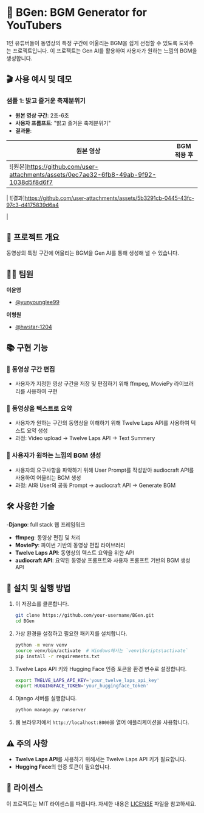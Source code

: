 # 🎵 BGen: BGM Generator for YouTubers

1인 유튜버들이 동영상의 특정 구간에 어울리는 BGM을 쉽게 선정할 수 있도록 도와주는 프로젝트입니다. 이 프로젝트는 Gen AI를 활용하여 사용자가 원하는 느낌의 BGM을 생성합니다.


## 🎬 사용 예시 및 데모

### 샘플 1: 밝고 즐거운 축제분위기
- **원본 영상 구간**: 2초-6초
- **사용자 프롬프트**: "밝고 즐거운 축제분위기"
- **결과물**: 

| 원본 영상 | BGM 적용 후 |
|---------|------------|
| ![원본]https://github.com/user-attachments/assets/0ec7ae32-6fb8-49ab-9f92-1038d5f8d6f7

 | ![결과]https://github.com/user-attachments/assets/5b3291cb-0445-43fc-97c3-d4175839d6a4

 |

## 🚀 프로젝트 개요

동영상의 특정 구간에 어울리는 BGM을 Gen AI를 통해 생성해 낼 수 있습니다. 

## 🧑‍💻 팀원

**이윤영**
  - [@yunyounglee99](https://github.com/yunyounglee99)
    
**이형원**
  - [@hwstar-1204](https://github.com/hwstar-1204) 


## 📚 구현 기능

### 📌 동영상 구간 편집
- 사용자가 지정한 영상 구간을 저장 및 편집하기 위해 ffmpeg, MoviePy 라이브러리를 사용하여 구현

### 📌 동영상을 텍스트로 요약
- 사용자가 원하는 구간의 동영상을 이해하기 위해 Twelve Laps API를 사용하여 텍스트 요약 생성
- 과정: Video upload → Twelve Laps API → Text Summery

### 📌 사용자가 원하는 느낌의 BGM 생성
- 사용자의 요구사항을 파악하기 위해 User Prompt를 작성받아 audiocraft API를 사용하여 어울리는 BGM 생성
- 과정: AI와 User의 공동 Prompt → audiocraft API → Generate BGM

## 🛠 사용한 기술

-**Django**: full stack 웹 프레임워크 
- **ffmpeg**: 동영상 편집 및 처리
- **MoviePy**: 파이썬 기반의 동영상 편집 라이브러리
- **Twelve Laps API**: 동영상의 텍스트 요약을 위한 API
- **audiocraft API**: 요약된 동영상 프롬프트와 사용자 프롬프트 기반의 BGM 생성 API

## 📝 설치 및 실행 방법

1. 이 저장소를 클론합니다.
    ```bash
    git clone https://github.com/your-username/BGen.git
    cd BGen
    ```

2. 가상 환경을 설정하고 필요한 패키지를 설치합니다.
    ```bash
    python -m venv venv
    source venv/bin/activate  # Windows에서는 `venv\Scripts\activate`
    pip install -r requirements.txt
    ```

3. Twelve Laps API 키와 Hugging Face 인증 토큰을 환경 변수로 설정합니다.
    ```bash
    export TWELVE_LAPS_API_KEY='your_twelve_laps_api_key'
    export HUGGINGFACE_TOKEN='your_huggingface_token'
    ```

4. Django 서버를 실행합니다.
    ```bash
    python manage.py runserver
    ```

5. 웹 브라우저에서 `http://localhost:8000`을 열어 애플리케이션을 사용합니다.

## ⚠️ 주의 사항

- **Twelve Laps API**를 사용하기 위해서는 Twelve Laps API 키가 필요합니다.
- **Hugging Face**의 인증 토큰이 필요합니다.


## 📜 라이센스

이 프로젝트는 MIT 라이센스를 따릅니다. 자세한 내용은 [LICENSE](./LICENSE) 파일을 참고하세요.

